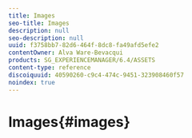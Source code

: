 ```yaml
---
title: Images
seo-title: Images
description: null
seo-description: null
uuid: f3758bb7-82d6-464f-8dc8-fa49afd5efe2
contentOwner: Alva Ware-Bevacqui
products: SG_EXPERIENCEMANAGER/6.4/ASSETS
content-type: reference
discoiquuid: 40590260-c9c4-474c-9451-323908460f57
noindex: true
---
```


# Images{#images}

